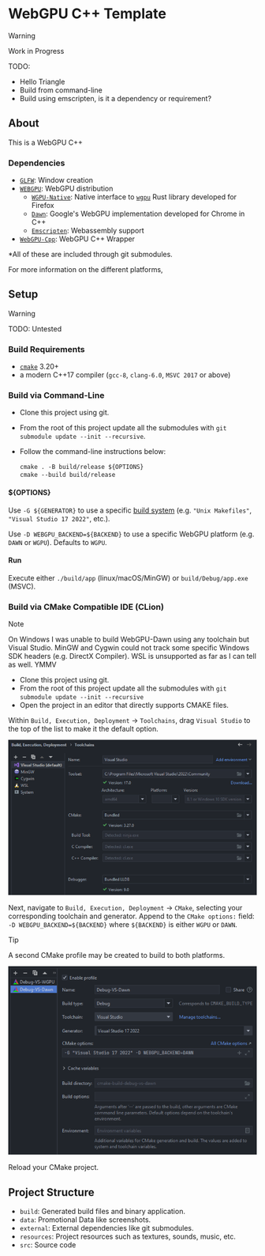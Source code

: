 # WebGPU C++ Template

> [!WARNING]
> Work in Progress

TODO:
- Hello Triangle
- Build from command-line
- Build using emscripten, is it a dependency or requirement?

## About

This is a WebGPU C++ 

### Dependencies
- [`GLFW`](https://github.com/glfw/glfw): Window creation
- [`WEBGPU`](https://github.com/eliemichel/WebGPU-distribution): WebGPU distribution
  - [`WGPU-Native`](https://github.com/gfx-rs/wgpu-native): Native interface to [`wgpu`](https://github.com/gfx-rs/wgpu) Rust library developed for Firefox
  - [`Dawn`](https://dawn.googlesource.com/dawn): Google's WebGPU implementation developed for Chrome in C++
  - [`Emscripten`](https://github.com/emscripten-core/emscripten): Webassembly support
- [`WebGPU-Cpp`](https://github.com/eliemichel/WebGPU-Cpp): WebGPU C++ Wrapper

*All of these are included through git submodules.

For more information on the different platforms, 

## Setup
> [!WARNING]
> TODO: Untested


### Build Requirements
- [`cmake`](https://cmake.org) 3.20+
- a modern C++17 compiler (`gcc-8`, `clang-6.0`, `MSVC 2017` or above)

### Build via Command-Line
- Clone this project using git.
- From the root of this project update all the submodules with `git submodule update --init --recursive`.
- Follow the command-line instructions below:

  ```
  cmake . -B build/release ${OPTIONS}
  cmake --build build/release
  ```

#### ${OPTIONS}
Use `-G ${GENERATOR}` to use a specific [build system](https://cmake.org/cmake/help/latest/manual/cmake-generators.7.html) (e.g. `"Unix Makefiles"`, `"Visual Studio 17 2022"`, etc.).

Use `-D WEBGPU_BACKEND=${BACKEND}` to use a specific WebGPU platform (e.g. `DAWN` or `WGPU`). Defaults to `WGPU`.

#### Run
Execute either `./build/app` (linux/macOS/MinGW) or `build/Debug/app.exe` (MSVC).

### Build via CMake Compatible IDE (CLion)

> [!NOTE]  
> On Windows I was unable to build WebGPU-Dawn using any toolchain but Visual Studio. MinGW and Cygwin could not track some specific Windows SDK headers (e.g. DirectX Compiler). WSL is unsupported as far as I can tell as well. YMMV

- Clone this project using git.
- From the root of this project update all the submodules with `git submodule update --init --recursive`
- Open the project in an editor that directly supports CMAKE files.

Within `Build, Execution, Deployment` -> `Toolchains`, drag `Visual Studio` to the top of the list to make it the default option.

![readme_toolchains.png](data/readme_toolchains.png)


Next, navigate to `Build, Execution, Deployment` -> `CMake`, selecting your corresponding toolchain and generator. Append to the `CMake options:` field: `-D WEBGPU_BACKEND=${BACKEND}` where `${BACKEND}` is either `WGPU` or `DAWN`.

> [!TIP]  
> A second CMake profile may be created to build to both platforms.

![readme_cmake.png](data/readme_cmake.png)

Reload your CMake project.


## Project Structure
- `build`: Generated build files and binary application.
- `data`: Promotional Data like screenshots.
- `external`: External dependencies like git submodules.
- `resources`: Project resources such as textures, sounds, music, etc.
- `src`: Source code